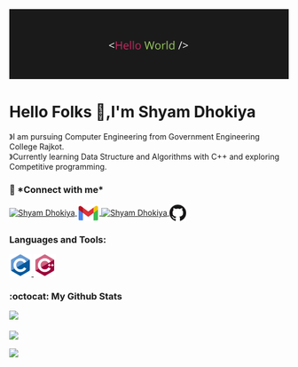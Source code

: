 <!--
**shyam-206/shyam-206** is a ✨ _special_ ✨ repository because its `README.md` (this file) appears on your GitHub profile.

Here are some ideas to get you started:

- 🔭 I’m currently working on ...
- 🌱 I’m currently learning ...
- 👯 I’m looking to collaborate on ...
- 🤔 I’m looking for help with ...
- 💬 Ask me about ...
- 📫 How to reach me: ...
- 😄 Pronouns: ...
- ⚡ Fun fact: ...
-->

<img src="https://github.com/shyam-206/shyam-206/blob/8b13e45bb6f57465c5eb455d4233540c2d135b0e/Images/banner.png">
<h1> Hello Folks 👋,I'm Shyam Dhokiya</h1>

<p>
  》I am pursuing Computer Engineering from Government Engineering College Rajkot.
  <br/>
  》Currently learning Data Structure and Algorithms with C++ 
   and exploring Competitive programming.
</p>

<!-- connect with me -->
<h3> 🔗&nbsp;*Connect with me*</h3>
<p align="left">
  
  <!-- LinkedIn-->
  <a href="http://www.linkedin.com/in/shyam-dhokiya-8558aa205" target="blank">
    <img align="center" src="https://raw.githubusercontent.com/rahuldkjain/github-profile-readme-generator/master/src/images/icons/Social/linked-in-alt.svg" alt="Shyam Dhokiya" height="30" width="40" />
  </a>
  
  <!--Gmail-->
  <a title="Email" href="mailto:shyamdhokiya15@gmail.com" target="blank">
    <img align="center" src="https://github.com/shyam-206/shyam-206/blob/16967ee0fab5dd8e457d7ef7a6c384d23ca89ccf/Images/gmail%20icon.png" 
        alt="Shyam Dhokiya" height="30" width="40" />
   </a>
  
  <!--Instagram-->
  <a href="https://instagram.com/shyam_20.06/" target="blank">
    <img align="center" src="https://raw.githubusercontent.com/rahuldkjain/github-profile-readme-generator/master/src/images/icons/Social/instagram.svg" alt="Shyam Dhokiya" height="30" width="40" />
  </a>
  
  <!--Github -->
  <a href="https://github.com/shyam-206" target="blank">
    <img align="center" src="https://github.com/shyam-206/shyam-206/blob/21b5e29e1245efca0c0124ba3050fac568fe5f48/Images/github_icon.png" alt="Shyam Dhokiya" height="30" width="30" />
  </a>
</p>
<h3 align="left">Languages and Tools:</h3>
<p align="left"> 
  <a href="https://www.cprogramming.com/" target="_blank" rel="noreferrer"> 
    <img src="https://raw.githubusercontent.com/devicons/devicon/master/icons/c/c-original.svg" alt="c" width="40" height="40"/> 
  </a> 
  <a href="https://www.w3schools.com/cpp/" target="_blank" rel="noreferrer"> 
    <img src="https://raw.githubusercontent.com/devicons/devicon/master/icons/cplusplus/cplusplus-original.svg" alt="cplusplus" width="40" height="40"/> 
  </a>

### :octocat: My Github Stats 
  
<p align="left">
  <img src="https://komarev.com/ghpvc/?username=shyam-206&label=Profile%20views&color=0e75b6&style=flat">
</p>
<p align="left">
  <a href="https://github.com/shyam-206"> 
    <img align="center" src="https://github-readme-stats.vercel.app/api?username=shyam-206&theme=algolia&show_icons=true" />    </a> 
</p>
<p align="left">
  <a href="https://github.com/shyam-206"> 
    <img align="center" src="https://github-readme-streak-stats.herokuapp.com/?user=shyam-206&theme=algolia#version3" /> 
  </a> 
</p>
